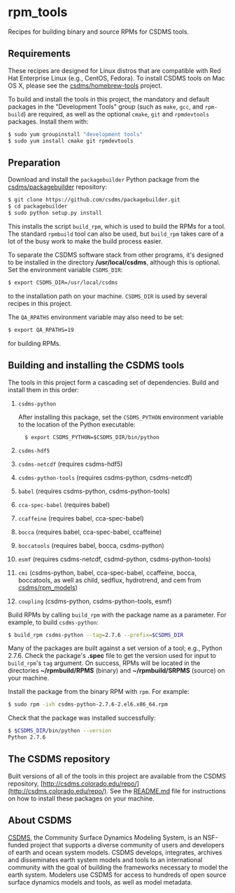 rpm_tools
=========

Recipes for building binary and source RPMs for CSDMS tools.

## Requirements

These recipes are designed for Linux distros 
that are compatible with
Red Hat Enterprise Linux (e.g., CentOS, Fedora). 
To install CSDMS tools on Mac OS X, 
please see the [csdms/homebrew-tools](https://github.com/csdms/homebrew-tools) 
project.

To build and install the tools in this project,
the mandatory and default packages in the 
"Development Tools" group (such as `make`, `gcc`, and `rpm-build`) 
are required,
as well as the optional `cmake`, `git` and `rpmdevtools` packages.
Install them with:
```bash
$ sudo yum groupinstall "development tools"
$ sudo yum install cmake git rpmdevtools
```

## Preparation

Download and install the `packagebuilder` Python package from the
[csdms/packagebuilder](https://github.com/csdms/packagebuilder)
repository:
```bash
$ git clone https://github.com/csdms/packagebuilder.git
$ cd packagebuilder
$ sudo python setup.py install
```
This installs the script `build_rpm`,
which is used to build the RPMs for a tool.
The standard `rpmbuild` tool can also be used,
but `build_rpm` takes care of a lot of the busy work
to make the build process easier.

To separate the CSDMS software stack from other programs,
it's designed to be installed 
in the directory **/usr/local/csdms**,
although this is optional.
Set the environment variable `CSDMS_DIR`:
```bash
$ export CSDMS_DIR=/usr/local/csdms
```
to the installation path on your machine.
`CSDMS_DIR` is used by several recipes in this project.

The `QA_RPATHS` environment variable may also need to be set:
```bash
$ export QA_RPATHS=19
```
for building RPMs.

## Building and installing the CSDMS tools

The tools in this project form a cascading set of dependencies.
Build and install them in this order:

1. `csdms-python`

   After installing this package, set the `CSDMS_PYTHON` environment variable to the location of the Python executable:
   
         $ export CSDMS_PYTHON=$CSDMS_DIR/bin/python

1. `csdms-hdf5`
1. `csdms-netcdf` (requires csdms-hdf5)
1. `csdms-python-tools` (requires csdms-python, csdms-netcdf)
1. `babel` (requires csdms-python, csdms-python-tools)
1. `cca-spec-babel` (requires babel)
1. `ccaffeine` (requires babel, cca-spec-babel)
1. `bocca` (requires babel, cca-spec-babel, ccaffeine)
1. `boccatools` (requires babel, bocca, csdms-python)
1. `esmf` (requires csdms-netcdf, csdmd-python, csdms-python-tools)
1. `cmi` (csdms-python, babel, cca-spec-babel, ccaffeine, bocca, boccatools, as well as child, sedflux, hydrotrend, and cem from [csdms/rpm_models](https://github.com/csdms/rpm_models))
1. `coupling` (csdms-python, csdms-python-tools, esmf)

Build RPMs by
calling `build_rpm` with the package name as a parameter.
For example, to build `csdms-python`:
```bash
$ build_rpm csdms-python --tag=2.7.6 --prefix=$CSDMS_DIR
```
Many of the packages are built against a set version of a tool;
e.g., Python 2.7.6.
Check the package's **.spec** file to get the version
used for input to `build_rpm`'s `tag` argument.
On success,
RPMs will be located in the directories
**~/rpmbuild/RPMS** (binary) and
**~/rpmbuild/SRPMS** (source)
on your machine.

Install the package from the binary RPM with `rpm`.
For example:
```bash
$ sudo rpm -ivh csdms-python-2.7.6-2.el6.x86_64.rpm
```

Check that the package was installed successfully:
```bash
$ $CSDMS_DIR/bin/python --version
Python 2.7.6
```

## The CSDMS repository

Built versions of all of the tools in this project are available 
from the CSDMS repository, 
[http://csdms.colorado.edu/repo/](http://csdms.colorado.edu/repo/).
See the [README.md](http://csdms.colorado.edu/repo/README.md) file
for instructions on how to install these packages 
on your machine.

## About CSDMS

[CSDMS](http://csdms.colorado.edu/wiki/Main_Page),
the Community Surface Dynamics Modeling System,
is an NSF-funded project that supports a diverse community
of users and developers
of earth and ocean system models. 
CSDMS develops, integrates, archives and disseminates
earth system models and tools to an international community
with the goal of building the frameworks necessary
to model the earth system.
Modelers use CSDMS for access
to hundreds of open source surface dynamics models and tools,
as well as model metadata.
